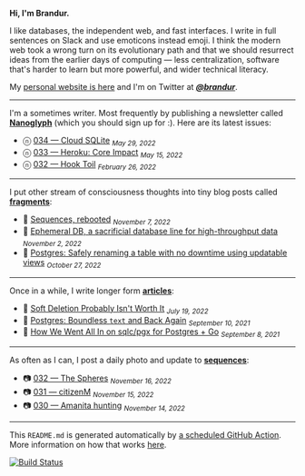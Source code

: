 **Hi, I'm Brandur.**

I like databases, the independent web, and fast interfaces. I write in full sentences on Slack and use emoticons instead emoji. I think the modern web took a wrong turn on its evolutionary path and that we should resurrect ideas from the earlier days of computing — less centralization, software that's harder to learn but more powerful, and wider technical literacy.

My [personal website is here](https://brandur.org) and I'm on Twitter at [***@brandur***](https://twitter.com/brandur).

---

I'm a sometimes writer. Most frequently by publishing a newsletter called [**Nanoglyph**](https://brandur.org/newsletter#nanoglyph) (which you should sign up for :). Here are its latest issues:

* ⓝ [034 — Cloud SQLite](https://brandur.org/nanoglyphs/034-cloud-sqlite) <sub><em>May 29, 2022</em></sub>
* ⓝ [033 — Heroku: Core Impact](https://brandur.org/nanoglyphs/033-heroku) <sub><em>May 15, 2022</em></sub>
* ⓝ [032 — Hook Toil](https://brandur.org/nanoglyphs/032-hook-toil) <sub><em>February 26, 2022</em></sub>

---

I put other stream of consciousness thoughts into tiny blog posts called [**fragments**](https://brandur.org/fragments):

* 🐚 [Sequences, rebooted](https://brandur.org/fragments/sequences-reboot) <sub><em>November 7, 2022</em></sub>
* 🐚 [Ephemeral DB, a sacrificial database line for high-throughput data](https://brandur.org/fragments/ephemeral-db) <sub><em>November 2, 2022</em></sub>
* 🐚 [Postgres: Safely renaming a table with no downtime using updatable views](https://brandur.org/fragments/postgres-table-rename) <sub><em>October 27, 2022</em></sub>

---

Once in a while, I write longer form [**articles**](https://brandur.org/articles):

* 📖 [Soft Deletion Probably Isn't Worth It](https://brandur.org/soft-deletion) <sub><em>July 19, 2022</em></sub>
* 📖 [Postgres: Boundless `text` and Back Again](https://brandur.org/text) <sub><em>September 10, 2021</em></sub>
* 📖 [How We Went All In on sqlc/pgx for Postgres + Go](https://brandur.org/sqlc) <sub><em>September 8, 2021</em></sub>

---

As often as I can, I post a daily photo and update to [**sequences**](https://brandur.org/sequences):

* 📷 [032 — The Spheres](https://brandur.org/sequences/032) <sub><em>November 16, 2022</em></sub>
* 📷 [031 — citizenM](https://brandur.org/sequences/031) <sub><em>November 15, 2022</em></sub>
* 📷 [030 — Amanita hunting](https://brandur.org/sequences/030) <sub><em>November 14, 2022</em></sub>

---

This `README.md` is generated automatically by [a scheduled GitHub Action](https://github.com/brandur/brandur/blob/master/.github/workflows/ci.yml). More information on how that works [here](https://brandur.org/fragments/self-updating-github-readme).

[![Build Status](https://github.com/brandur/brandur/workflows/brandur%20CI/badge.svg)](https://github.com/brandur/brandur/actions)
